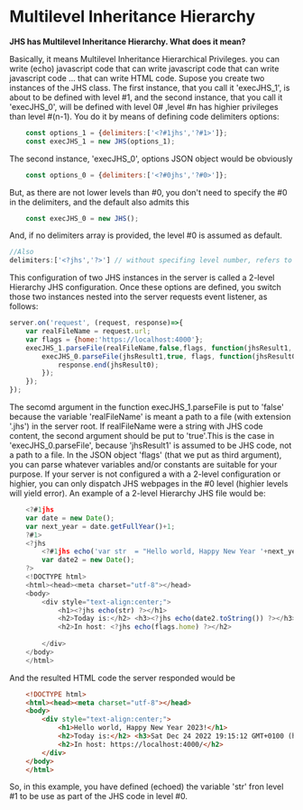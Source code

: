 # Multilevel Inheritance Hierarchy

**JHS has Multilevel Inheritance Hierarchy. What does it mean?**

 Basically, it means Multilevel Inheritance Hierarchical Privileges. you can write 
 (echo) javascript code that can write javascript code that can write javascript 
 code ... that can write HTML code. 
Supose you create two instances of the JHS class. The first instance, that you 
call it 'execJHS_1', is about to be defined with level #1, and the second instance, 
that you call it 'execJHS_0', will be defined with level 0# ,level #n has highier 
privileges than level #(n-1). You do it by means of defining 
code delimiters options:

```javascript
    const options_1 = {delimiters:['<?#1jhs','?#1>']};
    const execJHS_1 = new JHS(options_1);
```
The second instance, 'execJHS_0', options JSON object  would be  obviously
    
```javascript
    const options_0 = {delimiters:['<?#0jhs','?#0>']};
```
But, as there are not lower levels than #0, you don't need to specify the #0 in the 
delimiters, and the default also admits this
```javascript
    const execJHS_0 = new JHS();
```
And, if no delimiters array is provided, the level #0 is assumed as default. 
```javascript 
//Also
delimiters:['<?jhs','?>'] // without specifing level number, refers to level #0.
```
This configuration of two JHS instances in the server is called a 2-level Hierarchy JHS configuration.
Once these options are defined, you switch those two instances nested into the server requests event listener, as follows:
```javascript
server.on('request', (request, response)=>{
    var realFileName = request.url;
    var flags = {home:'https://localhost:4000'};
    execJHS_1.parseFile(realFileName,false,flags, function(jhsResult1, err){  
        execJHS_0.parseFile(jhsResult1,true, flags, function(jhsResult0, err){  		
	        response.end(jhsResult0);	
	    }); 
	}); 
});
```
The secomd argument in the function execJHS_1.parseFile is put to 'false' 
because the variable 'realFileName' is meant a path to a file (with extension 
'.jhs') in the server root. If realFileName were a string with JHS code content, 
the second argument should be put to 'true'.This is the case in 'execJHS_0.parseFile', 
because 'jhsResult1' is assumed to be JHS code, not a path to a file.
In the JSON object 'flags' (that we put as third argument), you can parse whatever variables and/or constants are suitable for your purpose.
If your server is not configured a with a 2-level configuration or highier, you can only dispatch JHS webpages in the #0 level (highier levels will yield error).
An example of a 2-level Hierarchy JHS file would be:
```javascript
    <?#1jhs 
    var date = new Date();
    var next_year = date.getFullYear()+1;
    ?#1>
    <?jhs 
        <?#1jhs echo('var str  = "Hello world, Happy New Year '+next_year+'!"') ?#1>;
        var date2 = new Date();
    ?>
    <!DOCTYPE html> 
    <html><head><meta charset="utf-8"></head>
    <body>
        <div style="text-align:center;">
            <h1><?jhs echo(str) ?></h1>
            <h2>Today is:</h2> <h3><?jhs echo(date2.toString()) ?></h3>
            <h2>In host: <?jhs echo(flags.home) ?></h2>
        
        </div>
    </body>
    </html>
```
And the resulted HTML code the server responded would be

```html
    <!DOCTYPE html> 
    <html><head><meta charset="utf-8"></head>
    <body>
        <div style="text-align:center;">
            <h1>Hello world, Happy New Year 2023!</h1>
            <h2>Today is:</h2> <h3>Sat Dec 24 2022 19:15:12 GMT+0100 (hora estándar de Europa central)</h3>
            <h2>In host: https://localhost:4000/</h2>
        </div>
    </body>
    </html>
```
So, in this example, you have defined (echoed) the variable 'str' fron level #1 to be use as part 
of the JHS code in level #0.


